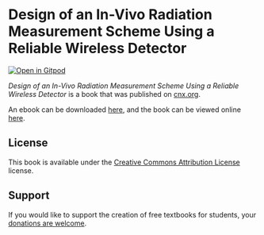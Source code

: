 # Design of an In-Vivo Radiation Measurement Scheme Using a Reliable Wireless Detector

[![Open in Gitpod](https://gitpod.io/button/open-in-gitpod.svg)](https://gitpod.io/from-referrer/)

_Design of an In-Vivo Radiation Measurement Scheme Using a Reliable Wireless Detector_ is a book that was published on [cnx.org](https://cnx.org/).

An ebook can be downloaded [here](https://github.com/cnx-user-books/cnxbook-design-of-an-in-vivo-radiation-measurement-scheme-using-a-reliable-wireless-detector/releases/latest), and the book can be viewed online [here](https://github.com/cnx-user-books/cnxbook-design-of-an-in-vivo-radiation-measurement-scheme-using-a-reliable-wireless-detector/releases/latest).

## License
This book is available under the [Creative Commons Attribution License](./LICENSE) license.

## Support
If you would like to support the creation of free textbooks for students, your [donations are welcome](https://riceconnect.rice.edu/donation/support-openstax-banner).
